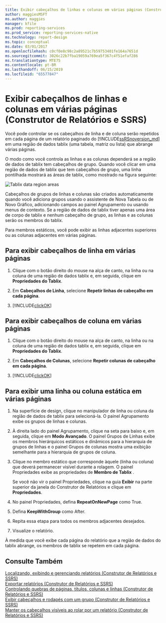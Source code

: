 ```yaml
---
title: Exibir cabeçalhos de linhas e colunas em várias páginas (Construtor de Relatórios e SSRS) | Microsoft Docs
author: maggiesMSFT
ms.author: maggies
manager: kfile
ms.prod: reporting-services
ms.prod_service: reporting-services-native
ms.technology: report-design
ms.topic: conceptual
ms.date: 03/01/2017
ms.openlocfilehash: c0cf0e8c98c2a89521c7b59753401fe164a7651d
ms.sourcegitcommit: 3026c22b7fba19059a769ea5f367c4f51efaf286
ms.translationtype: MTE75
ms.contentlocale: pt-BR
ms.lasthandoff: 06/15/2019
ms.locfileid: "65577847"
---
```

# <a name="display-row-and-column-headers-on-multiple-pages-report-builder-and-ssrs"></a>Exibir cabeçalhos de linhas e colunas em várias páginas (Construtor de Relatórios e SSRS)

  Você pode controlar se os cabeçalhos de linha e de coluna serão repetidos em cada página de um relatório paginado do [!INCLUDE[ssRSnoversion_md](../../includes/ssrsnoversion-md.md)] em uma região de dados tablix (uma tabela, matriz ou lista) que abrange várias páginas.
  
 O modo como você controla as linhas e as colunas dependerá se a região de dados de tablix tem cabeçalhos de grupo. Quando você clicar em uma região de dados de tablix que tem cabeçalhos de grupo, uma linha pontilhada mostrará as áreas de tablix, como mostrado na figura seguinte:  
  
 ![Tablix data region areas](../../reporting-services/report-design/media/rs-tablixareas.gif "Tablix data region areas")  
  
 Cabeçalhos de grupos de linhas e colunas são criados automaticamente quando você adiciona grupos usando o assistente de Nova Tabela ou de Novo Gráfico, adicionando campos ao painel Agrupamento ou usando menus de contexto. Se a região de dados de tablix tiver apenas uma área de corpo de tablix e nenhum cabeçalho de grupo, as linhas e as colunas serão os membros do tablix.  
  
 Para membros estáticos, você pode exibir as linhas adjacentes superiores ou as colunas adjacentes em várias páginas.  
  
## <a name="to-display-row-headers-on-multiple-pages"></a>Para exibir cabeçalhos de linha em várias páginas  
  
1. Clique com o botão direito do mouse na alça de canto, na linha ou na coluna de uma região de dados tablix e, em seguida, clique em **Propriedades do Tablix**.  
  
2. Em **Cabeçalhos de Linha**, selecione **Repetir linhas de cabeçalho em cada página**.  
  
3. [!INCLUDE[clickOK](../../includes/clickok-md.md)]  
  
## <a name="to-display-column-headers-on-multiple-pages"></a>Para exibir cabeçalhos de coluna em várias páginas  
  
1. Clique com o botão direito do mouse na alça de canto, na linha ou na coluna de uma região de dados tablix e, em seguida, clique em **Propriedades do Tablix**.  
  
2. Em **Cabeçalhos de Colunas**, selecione **Repetir colunas de cabeçalho em cada página**.  
  
3. [!INCLUDE[clickOK](../../includes/clickok-md.md)]  
  
## <a name="to-display-a-static-row-or-column-on-multiple-pages"></a>Para exibir uma linha ou coluna estática em várias páginas  
  
1. Na superfície de design, clique no manipulador de linha ou coluna da região de dados de tablix para selecioná-la. O painel Agrupamento exibe os grupos de linhas e colunas.  
  
2. À direita lado do painel Agrupamento, clique na seta para baixo e, em seguida, clique em **Modo Avançado**. O painel Grupos de Linhas exibe os membros hierárquicos estáticos e dinâmicos para a hierarquia de grupos de linhas e o painel Grupos de colunas mostra uma exibição semelhante para a hierarquia de grupos de coluna.  
  
3. Clique no membro estático que corresponde àquele (linha ou coluna) que deverá permanecer visível durante a rolagem. O painel Propriedades exibe as propriedades de **Membro de Tablix** .  
  
     Se você não vir o painel Propriedades, clique na guia **Exibir** na parte superior da janela do Construtor de Relatórios e clique em **Propriedades**.  
  
4. No painel Propriedades, defina **RepeatOnNewPage** como True.  
  
5. Defina **KeepWithGroup** como After.  
  
6. Repita essa etapa para todos os membros adjacentes desejados.  
  
7. Visualize o relatório.  
  
 À medida que você exibe cada página do relatório que a região de dados do tablix abrange, os membros de tablix se repetem em cada página.  
  
## <a name="see-also"></a>Consulte Também  
 [Localizando, exibindo e gerenciando relatórios &#40;Construtor de Relatórios e SSRS&#41;](../../reporting-services/report-builder/finding-viewing-and-managing-reports-report-builder-and-ssrs.md)   
 [Exportar relatórios &#40;Construtor de Relatórios e SSRS&#41;](../../reporting-services/report-builder/export-reports-report-builder-and-ssrs.md)   
 [Controlando quebras de páginas, títulos, colunas e linhas &#40;Construtor de Relatórios e SSRS&#41;](../../reporting-services/report-design/controlling-page-breaks-headings-columns-and-rows-report-builder-and-ssrs.md)   
 [Exibir cabeçalhos e rodapés com um grupo &#40;Construtor de Relatórios e SSRS&#41;](../../reporting-services/report-design/display-headers-and-footers-with-a-group-report-builder-and-ssrs.md)   
 [Manter os cabeçalhos visíveis ao rolar por um relatório &#40;Construtor de Relatórios e SSRS&#41;](../../reporting-services/report-design/keep-headers-visible-when-scrolling-through-a-report-report-builder-and-ssrs.md)  
  
  
